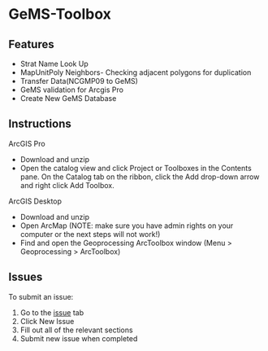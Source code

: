 # GeMS-Toolbox


## Features

* Strat Name Look Up
* MapUnitPoly Neighbors- Checking adjacent polygons for duplication
* Transfer Data(NCGMP09 to GeMS)
* GeMS validation for Arcgis Pro
* Create New GeMS Database


## Instructions
ArcGIS Pro
* Download and unzip
* Open the catalog view and click Project or Toolboxes in the Contents pane. On the Catalog tab on the ribbon, click the Add drop-down arrow and right click Add Toolbox.

ArcGIS Desktop
* Download and unzip
* Open ArcMap (NOTE: make sure you have admin rights on your computer or the next steps will not work!)
* Find and open the Geoprocessing ArcToolbox window (Menu > Geoprocessing > ArcToolbox)

## Issues

To submit an issue:

1. Go to the [issue](https://github.com/ncgmp09/GeMS-ArcPro-Toolbox/issues) tab
2. Click New Issue
3. Fill out all of the relevant sections
4. Submit new issue when completed
